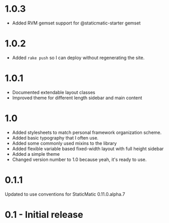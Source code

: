 # 1.0.3
  - Added RVM gemset support for @staticmatic-starter gemset

# 1.0.2
  - Added `rake push` so I can deploy without regenerating the site.

# 1.0.1
  - Documented extendable layout classes
  - Improved theme for different length sidebar and main content

# 1.0
  
  - Added stylesheets to match personal framework organization scheme.
  - Added basic typography that I often use.
  - Added some commonly used mixins to the library
  - Added flexible variable based fixed-width layout with full height sidebar
  - Added a simple theme
  - Changed version number to 1.0 because yeah, it's ready to use.
  
# 0.1.1
  Updated to use conventions for StaticMatic 0.11.0.alpha.7

# 0.1 - Initial release
